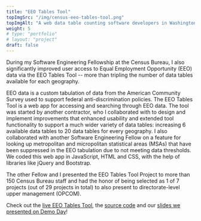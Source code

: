 ```yaml
---
title: "EEO Tables Tool"
topImgSrc: "/img/census-eeo-tables-tool.png"
topImgAlt: "A web data table counting software developers in Washington by sex & race/ethnicity."
weight: 5
# type: "portfolio"
# layout: "project"
draft: false
---
```


During my Software Engineering Fellowship at the Census Bureau, I also significantly improved user access to Equal Employment Opportunity (EEO) data via the EEO Tables Tool -- more than tripling the number of data tables available for each geography.

EEO data is a custom tabulation of data from the American Community Survey used to support federal anti-discrimination policies. The EEO Tables Tool is a web app for accessing and searching through EEO data. The tool was started by another contractor, who I collaborated with to design and implement improvements that enhanced usability and extended tool functionality to support a much wider variety of data tables: increasing 6 available data tables to 20 data tables for every geography. I also collaborated with another Software Engineering Fellow on a feature for looking up metropolitan and micropolitan statistical areas (MSAs) that have been suppressed in the EEO tabulation due to not meeting data thresholds. We coded this web app in JavaScript, HTML and CSS, with the help of libraries like jQuery and Bootstrap.

The other Fellow and I presented the EEO Tables Tool Project to more than 150 Census Bureau staff and had the honor of being selected as 1 of 7 projects (out of 29 projects in total) to also present to directorate-level upper management (OPCOM).

Check out the [live EEO Tables Tool](https://www.census.gov/acs/www/data/eeo-data/eeo-tables-2018/index.php), the [source code]( https://github.com/kmxtaylor/EEO_Civic_Fellows_2021) and our [slides we presented on Demo Day](https://docs.google.com/presentation/d/1E4-zP7xNuYMfjhejYge3DN5VicH4MUFZ/edit?usp=drive_link&ouid=108929814109075199821&rtpof=true&sd=true)!
